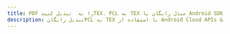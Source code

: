 ---title: PDF را به  تبدیل کنیدTEX، PCL به TEX مبدل رایگان یا Android SDKdescription: تبدیل رایگانPCL به TEX با استفاده از Android Cloud APIs & SDK همچنین اسناد PDF را در Cloud ایجاد، ویرایش و رندر کنید.---
